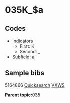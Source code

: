 # 035K\_$a

## Codes

-   Indicators
    -   First: K
    -   Second: \_
-   Subfield: a

## Sample bibs

5164866 [Quicksearch](https://search.library.yale.edu/catalog/5164866) [VXWS](http://prodorbis.library.yale.edu:7014/vxws/GetHoldingsService?bibId=5164866)

**Parent topic:**[035](../../tags/035/035.md)

